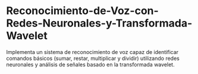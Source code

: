 # Reconocimiento-de-Voz-con-Redes-Neuronales-y-Transformada-Wavelet
Implementa un sistema de reconocimiento de voz capaz de identificar comandos básicos (sumar, restar, multiplicar y dividir) utilizando redes neuronales y análisis de señales basado en la transformada wavelet.

